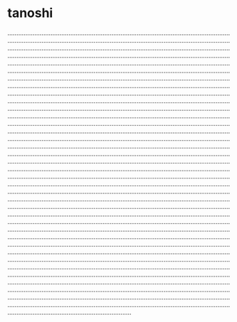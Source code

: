 # tanoshi
.................................................................................................................................................................................................................................................................................................................................................................................................................................................................................................................................................................................................................................................................................................................................................................................................................................................................................................................................................................................................................................................................................................................................................................................................................................................................................................................................................................................................................................................................................................................................................................................................................................................................................................................................................................................................................................................................................................................................................................................................................................................................................................................................................................................................................................................................................................................................................................................................................................................................................................................................................................................................................................................................................................................................................................................................................................................................................................................................................................................................................................................................................................................................................................................................................................................................................................................................................................................................................................................................................................................................................................................................................................................................................................................................................................................................................................................................................................................................................................................................................................................................................................................................................................................................................................................................................................................................................................................................................................................................................................................................................................................................................................................................................................................................................................................................................................................